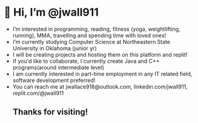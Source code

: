 <h1> 👋 Hi, I’m @jwall911</h1>
<ul>
  <li> I’m interested in programming, reading, fitness (yoga, weightlifting, running), MMA, travelling and spending time with loved ones!</li>
<li> I’m currently studying Computer Science at Northeastern State University in Oklahoma (junior yr)</li>
  <li> I will be creating projects and hosting them on this platform and replit!</li>
  <li> If you'd like to collaborate, I currently create Java and C++ programs(around intermediate level)</li>
  <li> I am currently interested in part-time employment in any IT related field, software development preferred!</li>
  <li> You can reach me at jwallace918@outlook.com, linkedin.com/jwall911, replit.com/@jwall911</li>
  <h2> Thanks for visiting! </h2>
  </ul>
<!---
jwall911/jwall911 is a ✨ special ✨ repository because its `README.md` (this file) appears on your GitHub profile.
You can click the Preview link to take a look at your changes.
--->
